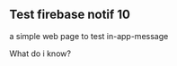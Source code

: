 <!DOCTYPE html>
<html>

<head></head> 

<body>

<h2>Test firebase notif 10</h2>

<p>a simple web page to test in-app-message </p>

<p>What do i know?</p>

<script src="https://www.gstatic.com/firebasejs/8.3.2/firebase-app.js"></script>

<script>

  var firebaseConfig = {
    apiKey: "AIzaSyCyOapqXjFcM0pLtJirh82OB9YW5oILiak",
    authDomain: "second-test-notif.firebaseapp.com",
    projectId: "second-test-notif",
    storageBucket: "second-test-notif.appspot.com",
    messagingSenderId: "22779366790",
    appId: "1:22779366790:web:001c57042c10b4ec07b007"
  };

  firebase.initializeApp(firebaseConfig);
</script>

</body>
</html>
